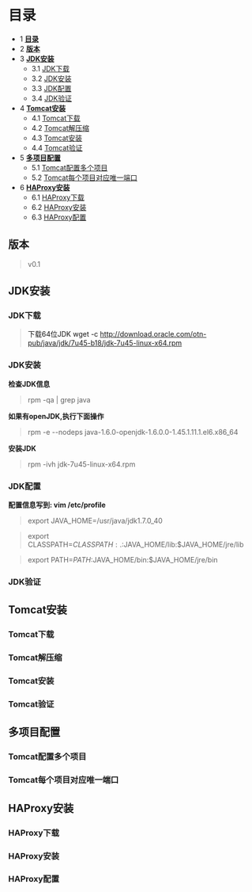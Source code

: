 # 目录

* 1 **[目录](#toc_0)**
* 2 **[版本](#toc_1)**
* 3 **[JDK安装](#toc_2)**
    - 3.1 [JDK下载](#toc_3)
    - 3.2 [JDK安装](#toc_4)
    - 3.3 [JDK配置](#toc_5)
    - 3.4 [JDK验证](#toc_6)
* 4 **[Tomcat安装](#toc_7)**
    - 4.1 [Tomcat下载](#toc_8)
    - 4.2 [Tomcat解压缩](#toc_9)
    - 4.3 [Tomcat安装](#toc_10)
    - 4.4 [Tomcat验证](#toc_11)
* 5 **[多项目配置](#toc_12)**
    - 5.1 [Tomcat配置多个项目](#toc_13)
    - 5.2 [Tomcat每个项目对应唯一端口](#toc_14)
* 6 **[HAProxy安装](#toc_15)**
    - 6.1 [HAProxy下载](#toc_16)
    - 6.2 [HAProxy安装](#toc_17)
    - 6.3 [HAProxy配置](#toc_18)

## <a name="toc_1" />版本

> v0.1

## JDK安装

### JDK下载

> 下载64位JDK
> wget -c http://download.oracle.com/otn-pub/java/jdk/7u45-b18/jdk-7u45-linux-x64.rpm

### JDK安装

**检查JDK信息**

> rpm -qa | grep java

**如果有openJDK,执行下面操作**

> rpm -e --nodeps java-1.6.0-openjdk-1.6.0.0-1.45.1.11.1.el6.x86_64

**安装JDK**
> rpm -ivh jdk-7u45-linux-x64.rpm

### JDK配置

**配置信息写到: vim /etc/profile**

> export JAVA_HOME=/usr/java/jdk1.7.0_40

> export CLASSPATH=$CLASSPATH:.:$JAVA_HOME/lib:$JAVA_HOME/jre/lib

> export PATH=$PATH:$JAVA_HOME/bin:$JAVA_HOME/jre/bin

### JDK验证

## Tomcat安装

### Tomcat下载

### Tomcat解压缩

### Tomcat安装

### Tomcat验证

## 多项目配置

### Tomcat配置多个项目

### Tomcat每个项目对应唯一端口

## HAProxy安装

### HAProxy下载

### HAProxy安装

### HAProxy配置
